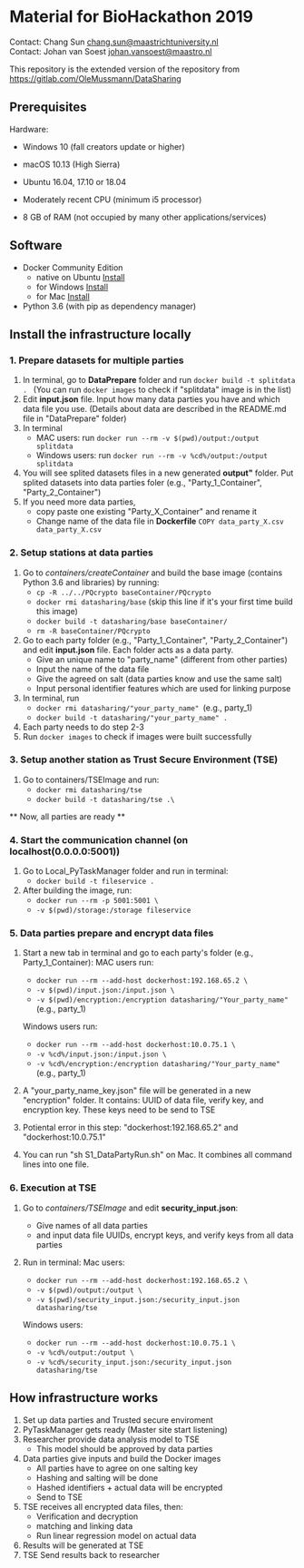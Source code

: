 # Material for BioHackathon 2019 #
Contact: Chang Sun <chang.sun@maastrichtuniversity.nl> \
Contact: Johan van Soest <johan.vansoest@maastro.nl>

This repository is the extended version of the repository from https://gitlab.com/OleMussmann/DataSharing 

## Prerequisites ##
Hardware: 
* Windows 10 (fall creators update or higher)
* macOS 10.13 (High Sierra)
* Ubuntu 16.04, 17.10 or 18.04

* Moderately recent CPU (minimum i5 processor)
* 8 GB of RAM (not occupied by many other applications/services)

## Software ##
* Docker Community Edition 
    - native on Ubuntu [Install](https://docs.docker.com/install/linux/docker-ce/ubuntu/#set-up-the-repository)
    - for Windows [Install](https://hub.docker.com/editions/community/docker-ce-desktop-windows)
    - for Mac [Install](https://hub.docker.com/editions/community/docker-ce-desktop-mac)
* Python 3.6 (with pip as dependency manager)


## Install the infrastructure locally ##
### 1. Prepare datasets for multiple parties ###
1. In terminal, go to **DataPrepare** folder and run ```docker build -t splitdata . ``` (You can run ```docker images``` to check if "splitdata" image is in the list)
2. Edit **input.json** file. Input how many data parties you have and which data file you use. (Details about data are described in the README.md file in "DataPrepare" folder)
3. In terminal
    - MAC users: run ```docker run --rm -v $(pwd)/output:/output splitdata```
    - Windows users: run ```docker run --rm -v %cd%/output:/output splitdata```
4. You will see splited datasets files in a new generated **output"** folder. Put splited datasets into data parties foler (e.g., "Party_1_Container", "Party_2_Container") 
5. If you need more data parties, 
    - copy paste one existing "Party_X_Container" and rename it
    - Change name of the data file in **Dockerfile** ```COPY data_party_X.csv data_party_X.csv```

### 2. Setup stations at data parties ###
1. Go to _containers/createContainer_ and build the base image (contains Python 3.6 and libraries) by running:
    - ```cp -R ../../PQcrypto baseContainer/PQcrypto```
    - ```docker rmi datasharing/base``` (skip this line if it's your first time build this image)
    - ```docker build -t datasharing/base baseContainer/```
    - ```rm -R baseContainer/PQcrypto```
2. Go to each party folder (e.g., "Party_1_Container", "Party_2_Container") and edit **input.json** file. Each folder acts as a data party. 
    - Give an unique name to "party_name" (different from other parties)
    - Input the name of the data file
    - Give the agreed on salt (data parties know and use the same salt)
    - Input personal identifier features which are used for linking purpose
3. In terminal, run
    - ```docker rmi datasharing/"your_party_name" ```(e.g., party_1)
    - ```docker build -t datasharing/"your_party_name" .```
4. Each party needs to do step 2-3
5. Run ```docker images``` to check if images were built successfully

### 3. Setup another station as Trust Secure Environment (TSE) ###
1. Go to containers/TSEImage and run:
    - ```docker rmi datasharing/tse```
    - ```docker build -t datasharing/tse .\```

** Now, all parties are ready **

### 4. Start the communication channel (on localhost(0.0.0.0:5001)) ###
1. Go to Local_PyTaskManager folder and run in terminal: 
    - ```docker build -t fileservice .```
2. After building the image, run: 
    - ```docker run --rm -p 5001:5001 \ ```
    - ```-v $(pwd)/storage:/storage fileservice ```

### 5. Data parties prepare and encrypt data files ###
1. Start a new tab in terminal and go to each party's folder (e.g., Party_1_Container):
    MAC users run:
    - ```docker run --rm --add-host dockerhost:192.168.65.2 \```
    - ```-v $(pwd)/input.json:/input.json \```
    - ```-v $(pwd)/encryption:/encryption datasharing/"Your_party_name"``` (e.g., party_1) 

    Windows users run:
    - ```docker run --rm --add-host dockerhost:10.0.75.1 \```
    - ```-v %cd%/input.json:/input.json \```
    - ```-v %cd%/encryption:/encryption datasharing/"Your_party_name"``` (e.g., party_1) 
    
2. A "your_party_name_key.json" file will be generated in a new "encryption" folder. It contains: UUID of data file, verify key, and encryption key. These keys need to be send to TSE
3. Potiental error in this step: "dockerhost:192.168.65.2" and "dockerhost:10.0.75.1" 
4. You can run "sh S1_DataPartyRun.sh" on Mac. It combines all command lines into one file.

### 6. Execution at TSE ###
1. Go to _containers/TSEImage_ and edit **security_input.json**:
    - Give names of all data parties
    - and input data file UUIDs, encrypt keys, and verify keys from all data parties

2. Run in terminal:
    Mac users:
    - ```docker run --rm --add-host dockerhost:192.168.65.2 \```
    - ```-v $(pwd)/output:/output \```
    - ```-v $(pwd)/security_input.json:/security_input.json datasharing/tse```

    Windows users:
    - ```docker run --rm --add-host dockerhost:10.0.75.1 \```
    - ```-v %cd%/output:/output \```
    - ```-v %cd%/security_input.json:/security_input.json datasharing/tse```


## How infrastructure works ##
1. Set up data parties and Trusted secure enviroment 
2. PyTaskManager gets ready (Master site start listening)
3. Researcher provide data analysis model to TSE 
    - This model should be approved by data parties
3. Data parties give inputs and build the Docker images
    - All parties have to agree on one salting key
    - Hashing and salting will be done
    - Hashed identifiers + actual data will be encrypted 
    - Send to TSE 
4. TSE receives all encrypted data files, then:
    - Verification and decryption 
    - matching and linking data
    - Run linear regression model on actual data
5. Results will be generated at TSE
6. TSE Send results back to researcher

